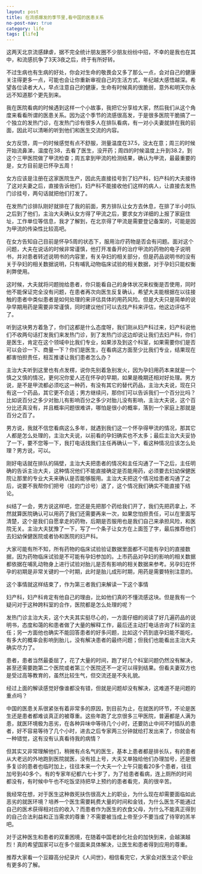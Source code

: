```yaml
---
layout: post
title: 在流感爆发的季节里,看中国的医患关系
no-post-nav: true
category: life
tags: [life]
---
```


这两天北京流感肆虐，据不完全统计朋友圈不少朋友纷纷中招，不幸的是我也在其中，和流感抗争了3天3夜之后，终于有所好转。

不过生病也有生病的好处，你会对生命的敬畏会又多了那么一点，会对自己的健康关注得更多一点，可能也会让你重新审视自己的生活方式，年纪越大感悟越深。希望各位读者大人，早点注意自己的健康，生命有时候真的很脆弱，意外和明天你永远不知道那个更先到来。

我在医院看病的时候遇到这样一个小故事，我把它分享给大家，然后我们从这个角度来看看所谓的医患关系。因为这个季节的流感很高发，于是很多医院干脆搞了一个独立的发热门诊，在发热门诊有很多人在排队看病，有一对小夫妻就排在我的前面，因此可以清晰的听到他们和医生交流的内容。

女方反馈，周一的时候感觉有点不舒服，测量温度在37.5，没太在意；周三的时候开始流鼻涕，温度在38，去看了医生，没开药；周四的时候温度上升到38.2，到这个三甲医院做了甲流检查；周五拿到甲流的检测结果，确认为甲流，最最重要的是，女方目前是已怀孕五周！

女方应该是注册在这家医院生产，因此先直接挂号到了妇产科，妇产科的大夫接待了这对夫妻之后，直接告诉他们，妇产科不能接收他们这样的病人，让直接去发热门诊挂号，两句话就把他们打发了。

在发热门诊排队刚好就排在了我的前面，男方排队让女方去休息，在排了半小时队之后到了他们，主治大夫确认女方得了甲流之后，要求女方详细的上报了家庭住址，工作单位等信息，我才了解到，在北京得了甲流是需要登记备案的，可能是因为甲流的传染性比较高吧。

在女方告知自己目前是怀孕5周的状态下，服用治疗药物是否会有问题。面对这个问题，大夫在说话的时候非常谨慎，他打开准备开的治疗甲流的药物的电子说明书，并对患者转述说明书的内容里，有关孕妇的相关部分，但是药品说明书的没有关于孕妇的相关数据说明，只有哺乳动物临床试验的相关数据，对于孕妇只能权衡利弊使用。

这时候，大夫就将问题抛给患者，你只能看自己的身体状况来权衡是否使用，同时他不能保证完全没有问题，在患者再次向医生反复确认，希望大夫能根据在以往接触的患者中类似患者是如何处理的来评估具体的用药风险。但是大夫只是简单的说孕早期用药是需要非常谨慎，同时建议他们可以去找产科来评估，他这边评估不了。

听到这块男方着急了，你们这都是什么态度呀，我们刚从妇产科过来，妇产科说他们不收两句话打发我们来发热门诊，到了发热门诊这边却说让我们去妇产科，你们是医生，肯定在这个领域中比我们专业，如果涉及到这个科室，如果需要你们是否可以会诊一下、商量一下？你们是医生，在看病这方面至少比我们专业，结果现在都害怕担责任，相互推诿让我们患者怎么办？

主治大夫听到这里也有点发楞，说你先别着急别发火，因为孕妇用药本来就是一个慎之又慎的情况，更何况你爱人还在怀孕的早期，如果是晚期还相对好处理。男方说，是不是甲流都必须吃这一种药，有没有其它的替代药品，主治大夫说，现在只有这一个药品，其它更不合适；男方继续问，那你们可以告诉我们一个百分比吗？比如说百分之多少对胎儿有影响百分之多少对胎儿没有影响，主治大夫说，这个百分比还真没有，并且概率问题很难讲，哪怕是很小的概率，落到一个家庭上那就是百分之百了。

男方说，我就不信您看病这么多年，就遇到我们这一个怀孕得甲流的情况，那其它人都是怎么处理的，主治大夫说，以前看的孕妇确实也不太多；最后主治大夫妥协了一下，要不您等一下，我打电话找我们主任再确认一下，看这种情况应该怎么处理？男方说，可以。

刚好电话就在排队的隔壁，主治大夫把患者的情况和主任沟通了一下之后，主任明确的告诉主治大夫，这种情况他们不能直接确定是否能用药，必须要去妇幼保健医院让那里的专业大夫来确认是否能够服用。主治大夫把这个情况给患者沟通了之后，说要不我帮你们把号（挂的门诊号）退了，这个情况我们确实不能直接下结论。

纠结了一会，男方说这样吧，您还是先把那个药给我们开了，我们先把药拿上，不然就算医院确认可以用药了我们还需要再来一次，如果您怕担责任，可以在里面写清楚，这个是我们自愿拿走的药物，后期是否服用也是我们自己来承担风险，和医院无关。主治大夫犹豫了一下，写了一个条子让女方在上面签了字，最后推荐他们去妇幼保健医院或者协和医院的妇产科。

大家可能有所不知，所有药物的临床试验验证数据里面都不可能有孕妇的直接数据，因为药物临床试验是不可能有孕妇参加的。上市药品对孕妇的影响的相关数据都依据在哺乳动物身上进行试验对胎儿是否有影响的相关数据来参考。另孕妇在怀孕的初期是非常关键的一个时期，此时是胎儿成形时期，用药是需要特别注意的。

这个事情就这样结束了，作为第三者我们来解读一下这个事情

妇产科，妇产科肯定有他自己的理由，比如他们真的不懂流感这块。但是我有一个疑问对于这种跨科室的合作，医院都是怎么处理的呢？

发热门诊主治大夫，这个大夫其实挺尽心的，一方面仔细的阅读了好几遍药品的说明书，态度和蔼的和患者做了大量的解释工作，最后还主动打电话咨询了科室的主任；另一方面他也确实不能回答患者的好多问题，比如这个药到底孕妇能不能吃，有多大的概率会影响到胎儿，没有解决患者的最终问题；但我们也能看出主治大夫确实尽力了。

患者，患者当然最委屈了，花了大量的时间，跑了好几个科室问题仍然没有解决，甚至还需要跑第二个医院或者第三个医院还不一定可以得到结果。但看夫妻双方也是受过高等教育的，虽然比较生气，但交流还是不失礼貌。

经过上面的解读感觉好像谁都没有错，但就是问题却没有解决，这难道不是问题的重点吗？

中国的医患关系很紧张有着非常多的原因，到目前为止，在就医的环节，不论是医生还是患者都难谈真正的被尊重。这些年跑了北京很多三甲医院，普遍都是人满为患，就医环境极为恶劣，在各种异味中等待几个小时，还要防止中间不时插队的患者，好不容易等待了几个小时，进去之后专家两三分钟就给打发出来了，你就会有一种错觉，这有没有认真看待我的病情？

但其实又非常理解他们，稍微有点名气的医生，基本上患者都是排长队，有的患者从大老远的外地跑到医院就医，没有挂上号，大夫又单独给他们办理加号，还是很多复诊的患者也临时加上，往往本来一个大夫一个上午只能看20多个患者，往往加号到40多个。有的专家年纪都六七十岁了，为了给患者看病，连上厕所的时间都没有，有时候中午也不吃饭坚持把早上预约的患者看完，真的很辛苦。

我经常在想，对于医生这种救死扶伤很高大上的职业，为什么现在却需要面临如此恶劣的就医环境？培养一个医生需要耗费大量的时间和金钱，为什么医生不能通过自己的医术获得相对应的收入？而患者作为医生的衣食父母，为什么不能真正得到的自己合法利益和正当需求的尊重？不需要被当成上帝至少不要当成了待宰的羔羊吧。

对于这种医生和患者的双重困境，在随着中国老龄化社会的加快到来，会越演越烈！真的希望国家可以在多个层面来具体解决，让医生和患者得到应用的尊重。

推荐大家看一个豆瓣高分纪录片《人间世》，相信看完它，大家会对医生这个职业有更多的了解。




